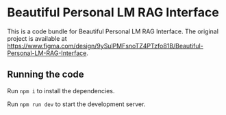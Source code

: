 
  # Beautiful Personal LM RAG Interface

  This is a code bundle for Beautiful Personal LM RAG Interface. The original project is available at https://www.figma.com/design/9ySulPMFsnoTZ4PTzfo81B/Beautiful-Personal-LM-RAG-Interface.

  ## Running the code

  Run `npm i` to install the dependencies.

  Run `npm run dev` to start the development server.
  